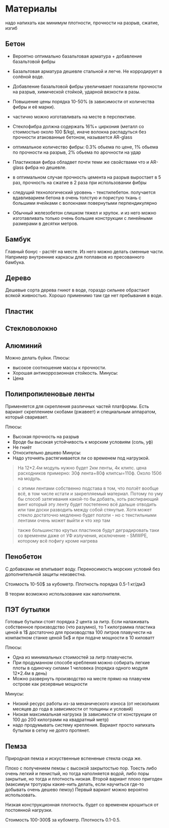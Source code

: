 
# Материалы

надо напихать как минимум плотности, прочности на разрыв, сжатие, изгиб

## Бетон

* Вероятно оптимально базальтовая арматура + добавление базальтовой фибры
* Базальтовая арматура дешевле стальной и легче. Не корродирует в солёной воде.
* Добавление базальтовой фибры увеличивает показатели прочности на разрыв, химической стойкой, ударной вязкости в разы.
* Повышение цены порядка 10-50% (в зависимости от количества фибры и её марки).
* частично можно изготавливать на месте в перспективе.
* Стеклофибра должна содержать 16%+ циркония (металл со стоимостью около 100 $/kg), иначе волокна распадуться без прочности атакованные бетоном, называется AR-glass
* оптимальное количество фибры: 0.3% обьема по цене, 1% обьема по прочности на разрыв, 2% обьема по арочности на удар
* Пластиковая фибра обладвет почти теми же свойствами что и AR-glass фибра но дешевле.
* в оптимальном случае прочность цемента на разрыв выростает в 5 раз, прочность на сжатие в 2 раза при использовании фибры
* следущий технологический уровень - текстилебетон. получается вдавливарием бетона в очень толстую и пористую ткань с большими ячейками с волокнами повернутыми перпендикулярно

* Обычный железобетон слишком тяжел и хрупок. и из него можно изготавливать только очень большие конструкции с линейными размерами в десятки метров.

## Бамбук

Главный бонус - растёт на месте. Из него можно делать сменные части. Например внутренние каркасы для поплавков из пресованного бамбука.

## Дерево

Дешевые сорта дерева гниют в воде, гораздо сильнее обрастают всякой живностью. Хорошо применимо там где нет пребывания в воде.

## Пластик

## Стекловолокно

## Алюминий

Можно делать буйки.
Плюсы:
* высокое соотношение массы к прочности.
* Хорошая антикоррозионная стойкость.
Минусы:
* Цена

## Полипропиленовые ленты

Применяется для скрепления различных частей платформы.
Есть вариант скреплением скобами (ржавеет) и специальным аппаратом, который сваривает.

Плюсы:
* Высокая прочность на разрыв
* Вроде бы высокая устойчивость к морским условиям (соль, уф)
* Не гниёт
* Относительно дешево
Минусы:
* Надо уточнять растягиивается ли со временем под нагрузкой.

> На 12*2.4м модуль нужно будет 2км ленты, 4к клипс.
цена расходников примерно:
30ф лента+80ф клипсы=110ф.
Около 150б на модуль.

> с этими лентами собственно подстава в том, что ползёт вообще всё, в том числе кстати и закрепляемый материал. Потому по уму бы способ затягивания какой-то бы добавть, хоть распирающий винт который эту ленту будет постепенно всё дальше отводить или там доски разводить между собой стянутые. Хотя может стекло достаточно медленно будет ползти - но с текстильными лентами очень может выйти и что хер там

> также большинство крутых пластиков будут деградировать таки со временем даже от УФ излучения, исключение - SMWPE, которому всё пофигу кроме нагрева

## Пенобетон

С добавками не впитывает воду. Переносимость морских условий без дополнительной защиты неизвестна.

Стоимость 10-50$ за кубометр. Плотность порядка 0.5-1 кг/дм3

В теории возможно использование как наполнителя.


## ПЭТ бутылки

Готовые бутылки стоят порядка 2 цента за литр. Если налаживать собственное производство (что разумно), то 1 килограмма пластика ценой в 1$ достаточно для производства 100 литров плавучести на компактном станке ценой 5к$ и при подаче мощности в 10 киловатт

Плюсы:
* Одна из минимальных стоимостей за литр плавучести.
* При продуманном способе кребления можно собирать легкие плоты в одиночку силами 1 человека (порядка одного модуля 12*2.4м в день)
* Можно развернуть производство на месте прямо на плавучем острове как резервные мощности

Минусы:
* Низкий ресурс работы из-за механического износа (от нескольких месяцев до года в зависимости от толщины и условий)
* Низкая максимальная нагрузка (в зависимости от конструкции от 100 до 200 килограмм на квадратный метр)
* надо продумывать систему крепления. Вариант просто напихать бутылки в сетку не долго протянет.

## Пемза

Природная пемза и искуственные вспененые стекла сюда же.

Плохо с получением пемзы с высокой закрытостью пор. Тоесть либо очень легкий и пенистый, но тогда наполняется водой, либо поры закрытые, но тогда и плотность низкая.
Второй вариант плохо пригоден (максимум тротуары какие-нить делать, если научиться где-то добывать очень дешево пемзу)
Первый вариант можно вероятно использовать.

Низкая конструкционная плотность. будет со временем крошиться от постоянной нагрузки.

Стоимость 100-300$ за кубометр. Плотность 0.1-0.5.
